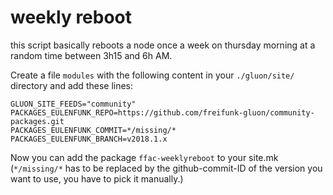 weekly reboot
=============

this script basically reboots a node once a week on thursday morning at a random
time between 3h15 and 6h AM.

Create a file `modules` with the following content in your `./gluon/site/`
directory and add these lines:

```
GLUON_SITE_FEEDS="community"
PACKAGES_EULENFUNK_REPO=https://github.com/freifunk-gluon/community-packages.git
PACKAGES_EULENFUNK_COMMIT=*/missing/*
PACKAGES_EULENFUNK_BRANCH=v2018.1.x
```

Now you can add the package `ffac-weeklyreboot` to your site.mk
(`*/missing/*` has to be replaced by the github-commit-ID of the version you
want to use, you have to pick it manually.)
